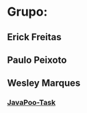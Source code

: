 # Grupo:
## Erick Freitas
## Paulo Peixoto
## Wesley Marques

### [JavaPoo-Task](https://github.com/PauloPeixotoo/vs14-back/tree/main/01-Java/02-JavaPoo/aula01-task)
